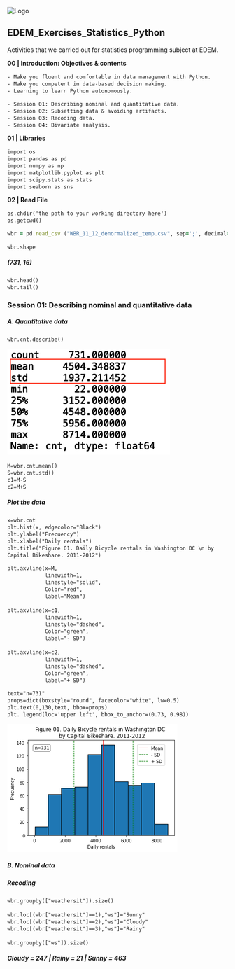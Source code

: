 
![Logo](https://n3m5z7t4.rocketcdn.me/wp-content/plugins/edem-shortcodes/public/img/logo-Edem.png)

## EDEM_Exercises_Statistics_Python
Activities that we carried out for statistics programming subject at EDEM.


**00 | Introduction: Objectives & contents**

```
- Make you fluent and comfortable in data management with Python.
- Make you competent in data-based decision making.
- Learning to learn Python autonomously.
```
```
- Session 01: Describing nominal and quantitative data.
- Session 02: Subsetting data & avoiding artifacts.
- Session 03: Recoding data.
- Session 04: Bivariate analysis.
```

**01 | Libraries**

```
import os
import pandas as pd
import numpy as np
import matplotlib.pyplot as plt  
import scipy.stats as stats   
import seaborn as sns
```

**02 | Read File**

```
os.chdir('the path to your working directory here')
os.getcwd()
```
```ruby
wbr = pd.read_csv ("WBR_11_12_denormalized_temp.csv", sep=';', decimal=',')
```
```
wbr.shape
```
##### (731, 16)

```
wbr.head()
wbr.tail()
```

### Session 01: Describing nominal and quantitative data

##### A. Quantitative data
```
wbr.cnt.describe()
```
![wbr.cnt.describe](https://github.com/jabrio/EDEM_Exercises_Statistics_Python/blob/main/Images/19.png) 

```
M=wbr.cnt.mean()
S=wbr.cnt.std()
c1=M-S
c2=M+S
```

##### Plot the data

```
x=wbr.cnt
plt.hist(x, edgecolor="Black")
plt.ylabel("Frecuency")
plt.xlabel("Daily rentals")
plt.title("Figure 01. Daily Bicycle rentals in Washington DC \n by Capital Bikeshare. 2011-2012")
```

```
plt.axvline(x=M,
            linewidth=1,
            linestyle="solid",
            Color="red",
            label="Mean")

plt.axvline(x=c1,
            linewidth=1,
            linestyle="dashed",
            Color="green",
            label="- SD")

plt.axvline(x=c2,
            linewidth=1,
            linestyle="dashed",
            Color="green",
            label="+ SD")
```

```
text="n=731"
props=dict(boxstyle="round", facecolor="white", lw=0.5)
plt.text(0,130,text, bbox=props)
plt. legend(loc='upper left', bbox_to_anchor=(0.73, 0.98))
```
![plt.hist](https://github.com/jabrio/EDEM_Exercises_Statistics_Python/blob/main/Images/03.png) 

##### B. Nominal data

##### Recoding

```
wbr.groupby(["weathersit"]).size()

wbr.loc[(wbr["weathersit"]==1),"ws"]="Sunny"
wbr.loc[(wbr["weathersit"]==2),"ws"]="Cloudy"
wbr.loc[(wbr["weathersit"]==3),"ws"]="Rainy"

wbr.groupby(["ws"]).size()
```

##### Cloudy = **247** | Rainy = **21** | Sunny = **463**




